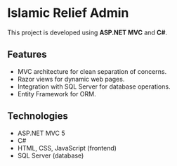 # Islamic Relief Admin

This project is developed using **ASP.NET MVC** and **C#**.

## Features
- MVC architecture for clean separation of concerns.
- Razor views for dynamic web pages.
- Integration with SQL Server for database operations.
- Entity Framework for ORM.

## Technologies
- ASP.NET MVC 5
- C#
- HTML, CSS, JavaScript (frontend)
- SQL Server (database)
